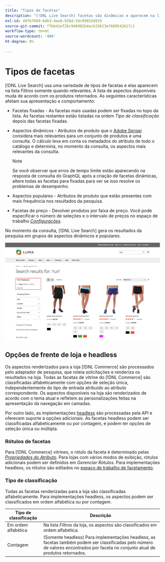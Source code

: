 ```yaml
---
title: "Tipos de facetas"
description: "[!DNL Live Search] facetas são dinâmicas e aparecem na lista de Filtros quando relevante."
exl-id: 49fb7609-64b3-4ae8-928d-54c99032d919
source-git-commit: ffbb41ef2bc940982b4acb33623ef689542617c1
workflow-type: tm+mt
source-wordcount: '404'
ht-degree: 0%

---
```


# Tipos de facetas

[!DNL Live Search] usa uma variedade de tipos de facetas e elas aparecem na lista *Filtros* somente quando relevantes. A lista de aspectos disponíveis muda de acordo com os produtos retornados. As seguintes características afetam sua apresentação e comportamento:

* Facetas fixadas - As facetas mais usadas podem ser fixadas no topo da lista. As facetas restantes estão listadas na ordem *Tipo de classificação* depois das facetas fixadas.
* Aspectos dinâmicos - Atributos de produto que o [Adobe Sensei](https://www.adobe.com/sensei.html) considera mais relevantes para um conjunto de produtos e uma consulta. O cálculo leva em conta os metadados do atributo de todo o catálogo e determina, no momento da consulta, os aspectos mais relevantes da consulta.

  >[!NOTE]
  >
  >Se você observar que erros de tempo limite estão aparecendo na resposta de consulta do GraphQL após a criação de facetas dinâmicas, altere todas as facetas para fixadas para ver se isso resolve os problemas de desempenho.

* Aspectos populares - Atributos de produto que estão presentes com mais frequência nos resultados da pesquisa.
* Facetas de preço - Devolver produtos por faixa de preço. Você pode especificar o número de seleções e o intervalo de preços no espaço de trabalho [*Configurações*](settings.md).

No momento da consulta, [!DNL Live Search] gera os resultados da pesquisa em grupos de aspectos dinâmicos e populares.

![Facetas - Preço](assets/storefront-search-results-run-price.png)

## Opções de frente de loja e headless

Os aspectos renderizados para a loja [!DNL Commerce] são processados pelo adaptador de pesquisa, que roteia solicitações e renderiza os resultados na loja. Todas as facetas de vitrine do [!DNL Commerce] são classificadas alfabeticamente com opções de seleção única, independentemente do tipo de entrada atribuído ao atributo correspondente. Os aspectos disponíveis na loja são renderizados de acordo com o tema atual e refletem as personalizações feitas na apresentação da navegação em camadas.

Por outro lado, as implementações [headless](https://developer.adobe.com/commerce/php/architecture/technical-vision/web-api/) são processadas pela API e oferecem suporte a opções adicionais. As facetas headless podem ser classificadas alfabeticamente ou por contagem, e podem ter opções de seleção única ou múltipla.

### Rótulos de facetas

Para [!DNL Commerce] vitrines, o rótulo da faceta é determinado pelas [*Propriedades do Atributo*](https://experienceleague.adobe.com/docs/commerce-admin/catalog/product-attributes/create/attribute-product-create.html). Para lojas com vários modos de exibição, rótulos adicionais podem ser definidos em *Gerenciar Rótulos*. Para implementações headless, os rótulos são editados no [espaço de trabalho de facetamento](faceting-workspace.md).

### Tipo de classificação

Todas as facetas renderizadas para a loja são classificadas alfabeticamente. Para implementações headless, os aspectos podem ser classificados em ordem alfabética ou por contagem.

| Tipo de classificação | Descrição |
|--- |--- |
| Em ordem alfabética | Na lista *Filtros* da loja, os aspectos são classificados em ordem alfabética. |
| Contagem | (Somente headless) Para implementações headless, as facetas também podem ser classificadas pelo número de valores encontrados por faceta no conjunto atual de produtos retornados. |
